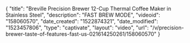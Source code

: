 {
    "title": "Breville Precision Brewer 12-Cup Thermal Coffee Maker in Stainless Steel",
    "description": "FAST BREW MODE",
    "videoid": "158060570",
    "date_created": "1522874321",
    "date_modified": "1523457806",
    "type": "captivate",
    "layout": "video",
    "url": "\/v\/precision-brewer-taste-of-features-fast-us-021614250261\/158060570"
}